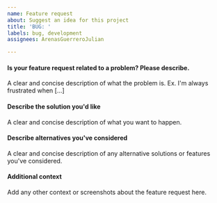 ```yaml
---
name: Feature request
about: Suggest an idea for this project
title: 'BUG: '
labels: bug, development
assignees: ArenasGuerreroJulian

---
```


#### Is your feature request related to a problem? Please describe.
A clear and concise description of what the problem is. Ex. I'm always frustrated when [...]

#### Describe the solution you'd like
A clear and concise description of what you want to happen.

#### Describe alternatives you've considered
A clear and concise description of any alternative solutions or features you've considered.

#### Additional context
Add any other context or screenshots about the feature request here.
